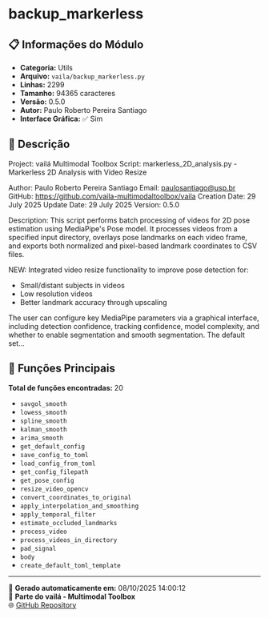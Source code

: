 # backup_markerless

## 📋 Informações do Módulo

- **Categoria:** Utils
- **Arquivo:** `vaila/backup_markerless.py`
- **Linhas:** 2299
- **Tamanho:** 94365 caracteres
- **Versão:** 0.5.0
- **Autor:** Paulo Roberto Pereira Santiago
- **Interface Gráfica:** ✅ Sim

## 📖 Descrição


Project: vailá Multimodal Toolbox
Script: markerless_2D_analysis.py - Markerless 2D Analysis with Video Resize

Author: Paulo Roberto Pereira Santiago
Email: paulosantiago@usp.br
GitHub: https://github.com/vaila-multimodaltoolbox/vaila
Creation Date: 29 July 2025
Update Date: 29 July 2025
Version: 0.5.0

Description:
This script performs batch processing of videos for 2D pose estimation using
MediaPipe's Pose model. It processes videos from a specified input directory,
overlays pose landmarks on each video frame, and exports both normalized and
pixel-based landmark coordinates to CSV files.

NEW: Integrated video resize functionality to improve pose detection for:
- Small/distant subjects in videos
- Low resolution videos
- Better landmark accuracy through upscaling

The user can configure key MediaPipe parameters via a graphical interface,
including detection confidence, tracking confidence, model complexity, and
whether to enable segmentation and smooth segmentation. The default set...

## 🔧 Funções Principais

**Total de funções encontradas:** 20

- `savgol_smooth`
- `lowess_smooth`
- `spline_smooth`
- `kalman_smooth`
- `arima_smooth`
- `get_default_config`
- `save_config_to_toml`
- `load_config_from_toml`
- `get_config_filepath`
- `get_pose_config`
- `resize_video_opencv`
- `convert_coordinates_to_original`
- `apply_interpolation_and_smoothing`
- `apply_temporal_filter`
- `estimate_occluded_landmarks`
- `process_video`
- `process_videos_in_directory`
- `pad_signal`
- `body`
- `create_default_toml_template`




---

📅 **Gerado automaticamente em:** 08/10/2025 14:00:12  
🔗 **Parte do vailá - Multimodal Toolbox**  
🌐 [GitHub Repository](https://github.com/vaila-multimodaltoolbox/vaila)
